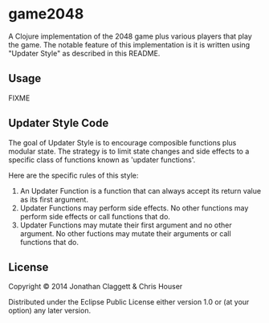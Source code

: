 # game2048

A Clojure implementation of the 2048 game plus various players that
play the game. The notable feature of this implementation is it is written
using "Updater Style" as described in this README.

## Usage

FIXME

## Updater Style Code

The goal of Updater Style is to encourage composible functions plus modular
state. The strategy is to limit state changes and side effects to a specific
class of functions known as 'updater functions'.

Here are the specific rules of this style:

1. An Updater Function is a function that can always accept its return value as
   its first argument.
2. Updater Functions may perform side effects. No other functions may perform
   side effects or call functions that do.
3. Updater Functions may mutate their first argument and no other argument. No
   other fuctions may mutate their arguments or call functions that do.

## License

Copyright © 2014 Jonathan Claggett & Chris Houser

Distributed under the Eclipse Public License either version 1.0 or (at
your option) any later version.
